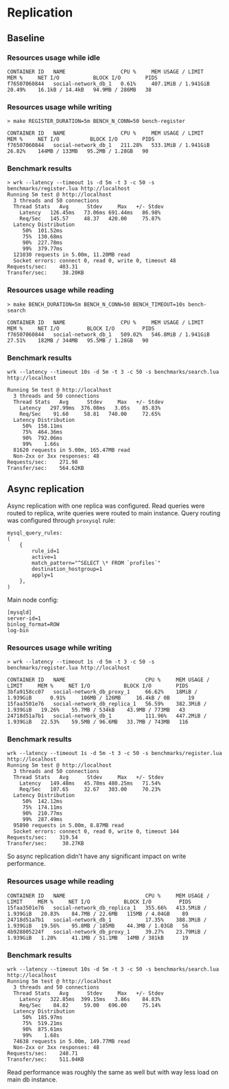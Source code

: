 # Replication


## Baseline

### Resources usage while idle
```
CONTAINER ID   NAME                  CPU %     MEM USAGE / LIMIT     MEM %     NET I/O           BLOCK I/O        PIDS
f76507060844   social-network_db_1   0.61%     407.1MiB / 1.941GiB   20.49%    16.1kB / 14.4kB   94.9MB / 286MB   38
```

### Resources usage while writing
```
> make REGISTER_DURATION=5m BENCH_N_CONN=50 bench-register

CONTAINER ID   NAME                  CPU %     MEM USAGE / LIMIT     MEM %     NET I/O          BLOCK I/O        PIDS
f76507060844   social-network_db_1   211.28%   533.1MiB / 1.941GiB   26.82%    144MB / 133MB   95.2MB / 1.28GB   90
```

### Benchmark results
```
> wrk --latency --timeout 1s -d 5m -t 3 -c 50 -s benchmarks/register.lua http://localhost
Running 5m test @ http://localhost
  3 threads and 50 connections
  Thread Stats   Avg      Stdev     Max   +/- Stdev
    Latency   126.45ms   73.06ms 691.44ms   86.98%
    Req/Sec   145.57     48.37   420.00     75.87%
  Latency Distribution
     50%  101.52ms
     75%  130.68ms
     90%  227.78ms
     99%  379.77ms
  121030 requests in 5.00m, 11.20MB read
  Socket errors: connect 0, read 0, write 0, timeout 48
Requests/sec:    403.31
Transfer/sec:     38.20KB
```

### Resources usage while reading
```
> make BENCH_DURATION=5m BENCH_N_CONN=50 BENCH_TIMEOUT=10s bench-search

CONTAINER ID   NAME                  CPU %     MEM USAGE / LIMIT     MEM %     NET I/O         BLOCK I/O         PIDS
f76507060844   social-network_db_1   509.02%   546.8MiB / 1.941GiB   27.51%    182MB / 344MB   95.5MB / 1.28GB   90
```

### Benchmark results
```
wrk --latency --timeout 10s -d 5m -t 3 -c 50 -s benchmarks/search.lua http://localhost

Running 5m test @ http://localhost
  3 threads and 50 connections
  Thread Stats   Avg      Stdev     Max   +/- Stdev
    Latency   297.99ms  376.08ms   3.05s    85.83%
    Req/Sec    91.60     58.81   740.00     72.65%
  Latency Distribution
     50%  158.11ms
     75%  464.36ms
     90%  792.06ms
     99%    1.66s
  81620 requests in 5.00m, 165.47MB read
  Non-2xx or 3xx responses: 48
Requests/sec:    271.98
Transfer/sec:    564.62KB
```

## Async replication

Async replication with one replica was configured. Read queries were routed to replica, write queries were routed to main instance.
Query routing was configured through `proxysql` rule:
```
mysql_query_rules:
(
    {
        rule_id=1
        active=1
        match_pattern="^SELECT \* FROM `profiles`"
        destination_hostgroup=1
        apply=1
    },
)
```

Main node config:
```
[mysqld]
server-id=1
binlog_format=ROW
log-bin
```

### Resources usage while writing
```
> wrk --latency --timeout 1s -d 5m -t 3 -c 50 -s benchmarks/register.lua http://localhost

CONTAINER ID   NAME                          CPU %     MEM USAGE / LIMIT     MEM %     NET I/O           BLOCK I/O        PIDS
3bfa9158cc07   social-network_db_proxy_1     66.62%    18MiB / 1.939GiB      0.91%     106MB / 126MB     16.4kB / 0B      19
15faa3501e76   social-network_db_replica_1   56.59%    382.3MiB / 1.939GiB   19.26%    55.7MB / 534kB    43.9MB / 773MB   43
24718d51a7b1   social-network_db_1           111.96%   447.2MiB / 1.939GiB   22.53%    59.5MB / 96.6MB   33.7MB / 743MB   116
```

### Benchmark results
```
wrk --latency --timeout 1s -d 5m -t 3 -c 50 -s benchmarks/register.lua http://localhost
Running 5m test @ http://localhost
  3 threads and 50 connections
  Thread Stats   Avg      Stdev     Max   +/- Stdev
    Latency   149.48ms   45.78ms 480.25ms   71.54%
    Req/Sec   107.65     32.67   303.00     70.23%
  Latency Distribution
     50%  142.12ms
     75%  174.11ms
     90%  210.77ms
     99%  287.49ms
  95890 requests in 5.00m, 8.87MB read
  Socket errors: connect 0, read 0, write 0, timeout 144
Requests/sec:    319.54
Transfer/sec:     30.27KB
```
So async replication didn't have any significant impact on write performance.

### Resources usage while reading
```
CONTAINER ID   NAME                          CPU %     MEM USAGE / LIMIT     MEM %     NET I/O           BLOCK I/O         PIDS
15faa3501e76   social-network_db_replica_1   355.66%   413.5MiB / 1.939GiB   20.83%    84.7MB / 22.6MB   115MB / 4.04GB    89
24718d51a7b1   social-network_db_1           17.35%    388.3MiB / 1.939GiB   19.56%    95.8MB / 185MB    44.3MB / 1.03GB   56
4b928805224f   social-network_db_proxy_1     39.27%    23.79MiB / 1.939GiB   1.20%     41.1MB / 51.1MB   14MB / 381kB      19
```

### Benchmark results
```
wrk --latency --timeout 10s -d 5m -t 3 -c 50 -s benchmarks/search.lua http://localhost
Running 5m test @ http://localhost
  3 threads and 50 connections
  Thread Stats   Avg      Stdev     Max   +/- Stdev
    Latency   322.85ms  399.15ms   3.86s    84.83%
    Req/Sec    84.82     59.00   696.00     75.14%
  Latency Distribution
     50%  185.97ms
     75%  519.21ms
     90%  875.61ms
     99%    1.68s
  74638 requests in 5.00m, 149.77MB read
  Non-2xx or 3xx responses: 48
Requests/sec:    248.71
Transfer/sec:    511.04KB
```
Read performance was roughly the same as well but with way less load on main db instance.
